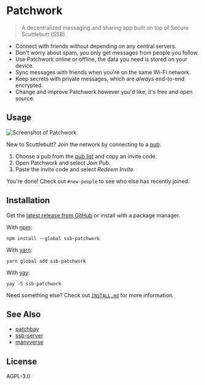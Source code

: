 # Patchwork

> A decentralized messaging and sharing app built on top of Secure Scuttlebutt (SSB).

- Connect with friends without depending on any central servers.
- Don't worry about spam, you only get messages from people you follow.
- Use Patchwork online or offline, the data you need is stored on your device.
- Sync messages with friends when you're on the same Wi-Fi network.
- Keep secrets with private messages, which are *always* end-to-end encrypted.
- Change and improve Patchwork however you'd like, it's free and open source.

## Usage

![Screenshot of Patchwork][screenshot]

New to Scuttlebutt? Join the network by connecting to a [pub][pub].

1. Choose a pub from the [pub list][pub-list] and copy an invite code.
2. Open Patchwork and select *Join Pub*.
3. Paste the invite code and select *Redeem Invite*.

You're done! Check out `#new-people` to see who else has recently joined.

## Installation

Get the [latest release from GitHub][latest] or install with a package manager.

With [npm][npm]:

```shell
npm install --global ssb-patchwork
```

With [yarn][yarn]:

```shell
yarn global add ssb-patchwork
```

With [yay][yay]:

```shell
yay -S ssb-patchwork
```

Need something else? Check out [`INSTALL.md`][install] for more information.

## See Also

- [patchbay][patchbay]
- [ssb-server][ssb-server]
- [manyverse][manyverse]

## License

AGPL-3.0

[install]: INSTALL.md
[latest]: https://github.com/ssbc/patchwork/releases/latest
[manyverse]: https://gitlab.com/staltz/manyverse
[npm]: https://npmjs.org/
[patchbay]: https://github.com/ssbc/patchbay
[pub-list]: https://github.com/ssbc/ssb-server/wiki/Pub-Servers
[pub]: https://www.scuttlebutt.nz/concepts/pub.html
[screenshot]: screenshot.jpg
[ssb-server]: https://github.com/ssbc/ssb-server
[yarn]: https://yarnpkg.com/en/
[yay]: https://github.com/Jguer/yay
